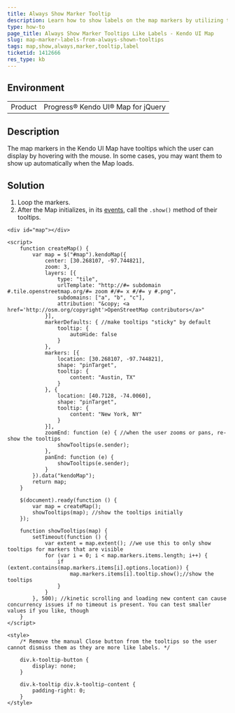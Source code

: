 ```yaml
---
title: Always Show Marker Tooltip
description: Learn how to show labels on the map markers by utilizing their tooltips in the Kendo UI Map.
type: how-to
page_title: Always Show Marker Tooltips Like Labels - Kendo UI Map
slug: map-marker-labels-from-always-shown-tooltips
tags: map,show,always,marker,tooltip,label
ticketid: 1412666
res_type: kb
---
```


## Environment

<table>
    <tbody>
	    <tr>
	    	<td>Product</td>
	    	<td>Progress® Kendo UI® Map for jQuery</td>
	    </tr>
    </tbody>
</table>


## Description

The map markers in the Kendo UI Map have tooltips which the user can display by hovering with the mouse. In some cases, you may want them to show up automatically when the Map loads.

## Solution

1. Loop the markers.
1. After the Map initializes, in its [events](https://docs.telerik.com/kendo-ui/api/javascript/dataviz/ui/map#events), call the `.show()` method of their tooltips.

```dojo
<div id="map"></div>

<script>
	function createMap() {
		var map = $("#map").kendoMap({
			center: [30.268107, -97.744821],
			zoom: 3,
			layers: [{
				type: "tile",
				urlTemplate: "http://#= subdomain #.tile.openstreetmap.org/#= zoom #/#= x #/#= y #.png",
				subdomains: ["a", "b", "c"],
				attribution: "&copy; <a href='http://osm.org/copyright'>OpenStreetMap contributors</a>"
			}],
			markerDefaults: { //make tooltips "sticky" by default
				tooltip: {
					autoHide: false
				}
			},
			markers: [{
				location: [30.268107, -97.744821],
				shape: "pinTarget",
				tooltip: {
					content: "Austin, TX"
				}
			}, {
				location: [40.7128, -74.0060],
				shape: "pinTarget",
				tooltip: {
					content: "New York, NY"
				}
			}],
			zoomEnd: function (e) { //when the user zooms or pans, re-show the tooltips
				showTooltips(e.sender);
			},
			panEnd: function (e) {
				showTooltips(e.sender);
			}
		}).data("kendoMap");
		return map;
	}

	$(document).ready(function () {
		var map = createMap();
		showTooltips(map); //show the tooltips initially
	});

	function showTooltips(map) {
		setTimeout(function () {
			var extent = map.extent(); //we use this to only show tooltips for markers that are visible
			for (var i = 0; i < map.markers.items.length; i++) {
				if (extent.contains(map.markers.items[i].options.location)) {
					map.markers.items[i].tooltip.show();//show the tooltips
				}
			}
		}, 500); //kinetic scrolling and loading new content can cause concurrency issues if no timeout is present. You can test smaller values if you like, though
	}
</script>

<style>
	/* Remove the manual Close button from the tooltips so the user cannot dismiss them as they are more like labels. */

	div.k-tooltip-button {
		display: none;
	}

	div.k-tooltip div.k-tooltip-content {
		padding-right: 0;
	}
</style>
```
